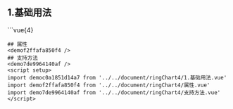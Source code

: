 ## 1.基础用法
<democ0a1851d14a7 />
```vue{4}
<template>
    <ring-chart-4 ref="chartRef" v-bind="chartOption"></ring-chart-4>
</template>

<script setup>
import { ref, onMounted } from 'vue';

const chartRef = ref();

const seriesData = [
    { value: 1048, name: '正常' },
    { value: 735, name: '故障' },
    { value: 580, name: '告警' },
    { value: 484, name: '离线' }
];
// 组合配置项
const chartOption = {
    seriesData
};

onMounted(() => chartRef.value.renderChart());
</script>
<style lang="scss" scoped>
.zrx-chart {
    height: 664px;
    background-color: rgb(3, 43, 68);
}
</style>
```
## 属性
<demof2ffafa850f4 />
## 支持方法
<demo7de9964140af />
<script setup>
import democ0a1851d14a7 from '../../document/ringChart4/1.基础用法.vue'
import demof2ffafa850f4 from '../../document/ringChart4/属性.vue'
import demo7de9964140af from '../../document/ringChart4/支持方法.vue'
</script>
